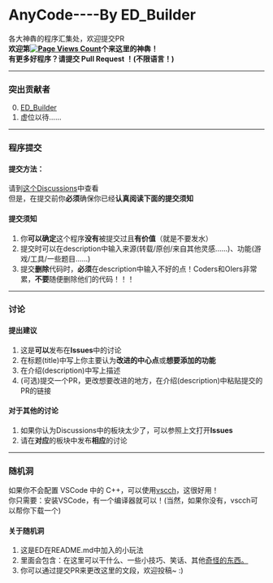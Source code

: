 # AnyCode----By ED_Builder
各大神犇的程序汇集处，欢迎提交PR  
**欢迎第[![Page Views Count](https://badges.toozhao.com/badges/01HDNMJSFWW6N8NC50VQ19STBA/blue.svg)](https://badges.toozhao.com/stats/01HDNMJSFWW6N8NC50VQ19STBA "Get your own page views count badge on badges.toozhao.com")个来这里的神犇！  
有更多好程序？请提交 Pull Request ！(不限语言！)**

---
### 突出贡献者
0. [ED_Builder](https://github.com/Explorers874)
1. 虚位以待……

---
### 程序提交
#### 提交方法：
请到[这个Discussions](https://github.com/Explorers874/AnyCode/discussions/4)中查看  
但是，在提交前你**必须**确保你已经**认真阅读下面的提交须知**
#### 提交须知
1. 你**可以确定**这个程序**没有**被提交过且**有价值**（就是不要发水）
2. 提交时可以在description中输入来源(转载/原创/来自其他灵感......)、功能(游戏/工具/一些题目......)
3. 提交**删除**代码时，**必须**在description中输入不好的点！Coders和OIers非常累，**不要**随便删除他们的代码！！！

---
### 讨论
#### 提出建议
1. 这是**可以**发布在**Issues**中的讨论
2. 在标题(title)中写上你主要认为**改进的中心点**或**想要添加的功能**
3. 在介绍(description)中写上描述
4. (可选)提交一个PR，更改想要改进的地方，在介绍(description)中粘贴提交的PR的链接
#### 对于其他的讨论
1. 如果你认为Discussions中的板块太少了，可以参照上文打开**Issues**
2. 请在**对应**的板块中发布**相应**的讨论
---
### 随机洞
如果你不会配置 VSCode 中的 C++，可以使用[vscch](https://v4.vscch.tk/)，这很好用！  
你只需要：安装VSCode，有一个编译器就可以！(当然，如果你没有，vscch可以帮你下载一个)
#### 关于随机洞
1. 这是ED在README.md中加入的小玩法
2. 里面会包含：在这里可以干什么、一些小技巧、笑话、其他[奇怪的东西](https://www.bilibili.com/video/BV1GJ411x7h7)[。](https://www.luogu.com.cn/paste/dx5c2gm7)
3. 你可以通过提交PR来更改这里的文段，欢迎投稿~ :)
[](哎呀呀，被你发现了，如果你看到了这行文字，说明你正在查看README.md的源码。你就会从这里抢先进入解密剪切板！)

